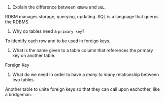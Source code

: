 1. Explain the difference between `RDBMS` and `SQL`.

RDBM manages storage, querying, updating.
SQL is a language that querys the RDBMS.

1. Why do tables need a `primary key`?

To identify each row and to be used in foreign keys.

1. What is the name given to a table column that references the primary key on another table.

Foreign Key

1. What do we need in order to have a _many to many_ relationship between two tables.

Another table to unite foreign keys so that they can call upon eachother, like a bridgeman.
